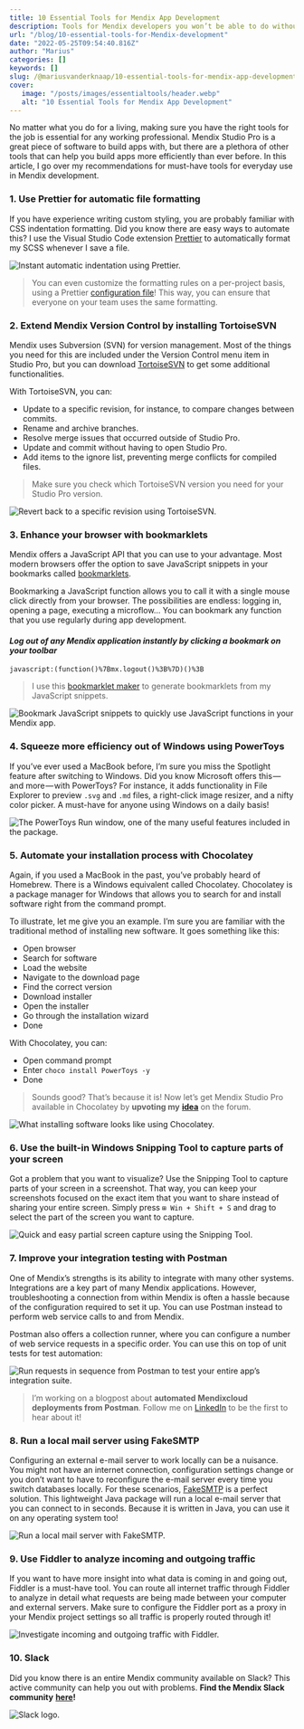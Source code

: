 ```yaml
---
title: 10 Essential Tools for Mendix App Development
description: Tools for Mendix developers you won’t be able to do without
url: "/blog/10-essential-tools-for-Mendix-development"
date: "2022-05-25T09:54:40.816Z"
author: "Marius"
categories: []
keywords: []
slug: /@mariusvanderknaap/10-essential-tools-for-mendix-app-development-3c94e9afd692
cover:
   image: "/posts/images/essentialtools/header.webp"
   alt: "10 Essential Tools for Mendix App Development"
---
```


No matter what you do for a living, making sure you have the right tools for the job is essential for any working professional. Mendix Studio Pro is a great piece of software to build apps with, but there are a plethora of other tools that can help you build apps more efficiently than ever before. In this article, I go over my recommendations for must-have tools for everyday use in Mendix development.

### 1\. Use Prettier for automatic file formatting

If you have experience writing custom styling, you are probably familiar with CSS indentation formatting. Did you know there are easy ways to automate this? I use the Visual Studio Code extension [Prettier](https://marketplace.visualstudio.com/items?itemName=esbenp.prettier-vscode) to automatically format my SCSS whenever I save a file.

![Instant automatic indentation using Prettier.](/posts/images/essentialtools/prettier.webp)

> You can even customize the formatting rules on a per-project basis, using a Prettier [configuration file](https://prettier.io/docs/en/configuration.html)! This way, you can ensure that everyone on your team uses the same formatting.

### 2\. Extend Mendix Version Control by installing TortoiseSVN

Mendix uses Subversion (SVN) for version management. Most of the things you need for this are included under the Version Control menu item in Studio Pro, but you can download [TortoiseSVN](https://tortoisesvn.net/) to get some additional functionalities.

With TortoiseSVN, you can:

-  Update to a specific revision, for instance, to compare changes between commits.
-  Rename and archive branches.
-  Resolve merge issues that occurred outside of Studio Pro.
-  Update and commit without having to open Studio Pro.
-  Add items to the ignore list, preventing merge conflicts for compiled files.

> Make sure you check which TortoiseSVN version you need for your Studio Pro version.

![Revert back to a specific revision using TortoiseSVN.](/posts/images/essentialtools/tortoisesvn.webp)

### 3\. Enhance your browser with bookmarklets

Mendix offers a JavaScript API that you can use to your advantage. Most modern browsers offer the option to save JavaScript snippets in your bookmarks called [bookmarklets](https://en.wikipedia.org/wiki/Bookmarklet).

Bookmarking a JavaScript function allows you to call it with a single mouse click directly from your browser. The possibilities are endless: logging in, opening a page, executing a microflow… You can bookmark any function that you use regularly during app development.

#### _Log out of any Mendix application instantly by clicking a bookmark on your toolbar_

`javascript:(function()%7Bmx.logout()%3B%7D)()%3B`

> I use this [bookmarklet maker](https://caiorss.github.io/bookmarklet-maker/) to generate bookmarklets from my JavaScript snippets.

![Bookmark JavaScript snippets to quickly use JavaScript functions in your Mendix app.](/posts/images/essentialtools/bookmarklet.webp)

### 4\. Squeeze more efficiency out of Windows using PowerToys

If you’ve ever used a MacBook before, I’m sure you miss the Spotlight feature after switching to Windows. Did you know Microsoft offers this — and more — with PowerToys? For instance, it adds functionality in File Explorer to preview `.svg` and `.md` files, a right-click image resizer, and a nifty color picker. A must-have for anyone using Windows on a daily basis!

![The PowerToys Run window, one of the many useful features included in the package.](/posts/images/essentialtools/powertoys.webp)

### 5\. Automate your installation process with Chocolatey

Again, if you used a MacBook in the past, you’ve probably heard of Homebrew. There is a Windows equivalent called Chocolatey. Chocolatey is a package manager for Windows that allows you to search for and install software right from the command prompt.

To illustrate, let me give you an example. I’m sure you are familiar with the traditional method of installing new software. It goes something like this:

-  Open browser
-  Search for software
-  Load the website
-  Navigate to the download page
-  Find the correct version
-  Download installer
-  Open the installer
-  Go through the installation wizard
-  Done

With Chocolatey, you can:

-  Open command prompt
-  Enter `choco install PowerToys -y`
-  Done

> Sounds good? That’s because it is! Now let’s get Mendix Studio Pro available in Chocolatey by **upvoting my** [**idea**](https://forum.mendix.com/link/ideas/2645) on the forum.

![What installing software looks like using Chocolatey.](/posts/images/essentialtools/chocolatey.webp)

### 6\. Use the built-in Windows Snipping Tool to capture parts of your screen

Got a problem that you want to visualize? Use the Snipping Tool to capture parts of your screen in a screenshot. That way, you can keep your screenshots focused on the exact item that you want to share instead of sharing your entire screen. Simply press `⊞ Win + Shift + S` and drag to select the part of the screen you want to capture.

![Quick and easy partial screen capture using the Snipping Tool.](/posts/images/essentialtools/snippingtool.webp)

### 7\. Improve your integration testing with Postman

One of Mendix’s strengths is its ability to integrate with many other systems. Integrations are a key part of many Mendix applications. However, troubleshooting a connection from within Mendix is often a hassle because of the configuration required to set it up. You can use Postman instead to perform web service calls to and from Mendix.

Postman also offers a collection runner, where you can configure a number of web service requests in a specific order. You can use this on top of unit tests for test automation:

![Run requests in sequence from Postman to test your entire app’s integration suite.](/posts/images/essentialtools/postman.webp)

> I’m working on a blogpost about **automated Mendixcloud deployments from Postman**. Follow me on [LinkedIn](https://www.linkedin.com/in/mariusvanderknaap/) to be the first to hear about it!

### 8\. Run a local mail server using FakeSMTP

Configuring an external e-mail server to work locally can be a nuisance. You might not have an internet connection, configuration settings change or you don’t want to have to reconfigure the e-mail server every time you switch databases locally. For these scenarios, [FakeSMTP](http://nilhcem.com/FakeSMTP/) is a perfect solution. This lightweight Java package will run a local e-mail server that you can connect to in seconds. Because it is written in Java, you can use it on any operating system too!

![Run a local mail server with FakeSMTP.](/posts/images/essentialtools/fakesmtp.webp)

### 9\. Use Fiddler to analyze incoming and outgoing traffic

If you want to have more insight into what data is coming in and going out, Fiddler is a must-have tool. You can route all internet traffic through Fiddler to analyze in detail what requests are being made between your computer and external servers. Make sure to configure the Fiddler port as a proxy in your Mendix project settings so all traffic is properly routed through it!

![Investigate incoming and outgoing traffic with Fiddler.](/posts/images/essentialtools/fiddler.webp)

### 10\. Slack

Did you know there is an entire Mendix community available on Slack? This active community can help you out with problems. **Find the Mendix Slack community** [**here**](https://mendixcommunity.slack.com/)**!**

![Slack logo.](/posts/images/essentialtools/slack.webp)
